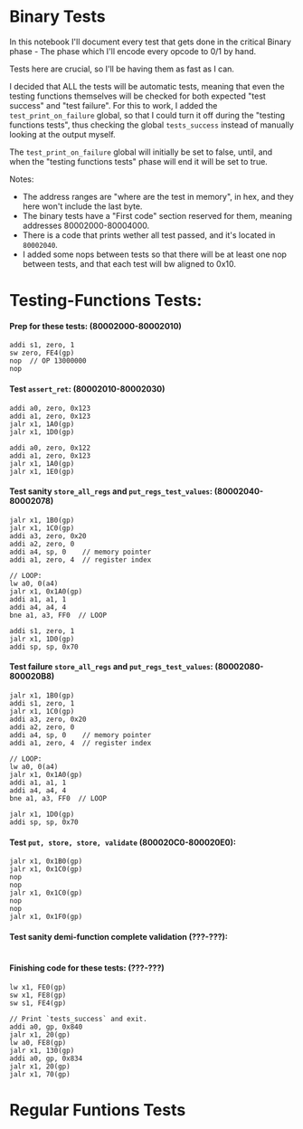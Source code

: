 # Binary Tests

In this notebook I'll document every test that gets done in the critical Binary phase - The phase which I'll encode every opcode to 0/1 by hand.

Tests here are crucial, so I'll be having them as fast as I can.

I decided that ALL the tests will be automatic tests, meaning that even the testing functions themselves will be checked for both expected "test success" and "test failure".
For this to work, I added the `test_print_on_failure` global, so that I could turn it off during the "testing functions tests", thus checking the global `tests_success` instead of manually looking at the output myself.

The `test_print_on_failure` global will initially be set to false, until, and when the "testing functions tests" phase will end it will be set to true.

Notes:
- The address ranges are "where are the test in memory", in hex, and they here won't include the last byte.
- The binary tests have a "First code" section reserved for them, meaning addresses 80002000-80004000.
- There is a code that prints wether all test passed, and it's located in `80002040`.
- I added some nops between tests so that there will be at least one nop between tests, and that each test will bw aligned to 0x10.

# Testing-Functions Tests:

#### Prep for these tests: (80002000-80002010)
```assembly
addi s1, zero, 1
sw zero, FE4(gp)
nop  // OP 13000000
nop
```

#### Test `assert_ret`: (80002010-80002030)
```assembly
addi a0, zero, 0x123
addi a1, zero, 0x123
jalr x1, 1A0(gp)
jalr x1, 1D0(gp)

addi a0, zero, 0x122
addi a1, zero, 0x123
jalr x1, 1A0(gp)
jalr x1, 1E0(gp)
```

#### Test sanity `store_all_regs` and `put_regs_test_values`: (80002040-80002078)
```assembly
jalr x1, 1B0(gp)
jalr x1, 1C0(gp)
addi a3, zero, 0x20
addi a2, zero, 0
addi a4, sp, 0    // memory pointer
addi a1, zero, 4  // register index

// LOOP:
lw a0, 0(a4)
jalr x1, 0x1A0(gp)
addi a1, a1, 1
addi a4, a4, 4
bne a1, a3, FF0  // LOOP

addi s1, zero, 1
jalr x1, 1D0(gp)
addi sp, sp, 0x70
```

#### Test failure `store_all_regs` and `put_regs_test_values`: (80002080-800020B8)
```assembly
jalr x1, 1B0(gp)
addi s1, zero, 1
jalr x1, 1C0(gp)
addi a3, zero, 0x20
addi a2, zero, 0
addi a4, sp, 0    // memory pointer
addi a1, zero, 4  // register index

// LOOP:
lw a0, 0(a4)
jalr x1, 0x1A0(gp)
addi a1, a1, 1
addi a4, a4, 4
bne a1, a3, FF0  // LOOP

jalr x1, 1D0(gp)
addi sp, sp, 0x70
```

#### Test `put, store, store, validate` (800020C0-800020E0):
```assembly
jalr x1, 0x1B0(gp)
jalr x1, 0x1C0(gp)
nop
nop
jalr x1, 0x1C0(gp)
nop
nop
jalr x1, 0x1F0(gp)
```

#### Test sanity demi-function complete validation (???-???):
```assembly

```

#### Finishing code for these tests: (???-???)
```assembly
lw x1, FE0(gp)
sw x1, FE8(gp)
sw s1, FE4(gp)

// Print `tests_success` and exit.
addi a0, gp, 0x840
jalr x1, 20(gp)
lw a0, FE8(gp)
jalr x1, 130(gp)
addi a0, gp, 0x834
jalr x1, 20(gp)
jalr x1, 70(gp)
```


# Regular Funtions Tests


